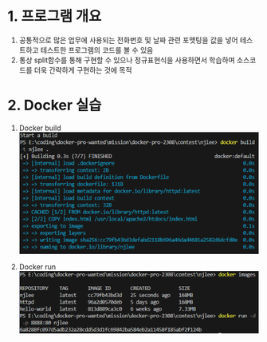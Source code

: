 # 1. 프로그램 개요
1) 공통적으로 많은 업무에 사용되는 전화번호 및 날짜 관련 포맷팅을 값을 넣어 테스트하고 테스트한 프로그램의 코드를 볼 수 있음
2) 통상 split함수를 통해 구현할 수 있으나 정규표현식을 사용하면서 학습하며 소스코드를 더욱 간략하게 구현하는 것에 목적

# 2. Docker 실습
1) Docker build<br>
![docker build.png](docker%20build.png)

2) Docker run<br>
![docker run.png](docker%20run.png)
